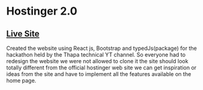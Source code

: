 # Hostinger 2.0 
## [Live Site](https://adityahostinger-english.netlify.app/)
Created the website using React js, Bootstrap and typedJs(package) for the hackathon held by the Thapa technical YT channel. So everyone had to redesign the website we were not allowed to clone it the site should look totally different from the official hostinger web site we can get inspiration or ideas from the site and have to implement all the features available on the home page.
